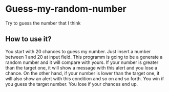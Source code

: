 # Guess-my-random-number
Try to guess the number that I think 

## How to use it?
You start with 20 chances to guess my number.
Just insert a number between 1 and 20 at input field. This programm is going to be a generate a random number and it will compare with yours. 
If your number is greater than the target one, it will show a message with this alert and you lose a chance. On the other hand, if your number is lower 
than the target one, it will also show an alert with this condition and so on and so forth. You win if you guess the target number. 
You lose if your chances end up.
